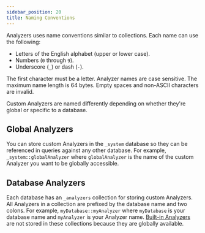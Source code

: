 ```yaml
---
sidebar_position: 20
title: Naming Conventions
---
```


Analyzers uses name conventions similar to collections. Each name can use the following:

- Letters of the English alphabet (upper or lower case).
- Numbers (`0` through `9`).
- Underscore (`_`) or dash (`-`).

The first character must be a letter. Analyzer names are case sensitive. The maximum name length is 64 bytes. Empty spaces and non-ASCII characters are invalid.

Custom Analyzers are named differently depending on whether they're global or specific to a database.

## Global Analyzers

You can store custom Analyzers in the `_system` database so they can be referenced in queries against any other database. For example, `_system::globalAnalyzer` where `globalAnalyzer` is the name of the custom Analyzer you want to be globally accessible.

## Database Analyzers

Each database has an `_analyzers` collection for storing custom Analyzers. All Analyzers in a collection are prefixed by the database name and two colons. For example, `myDatabase::myAnalyzer` where `myDatabase` is your database name and `myAnalyzer` is your Analyzer name. [Built-in Analyzers](#built-in-analyzers) are not stored in these collections because they are globally available.